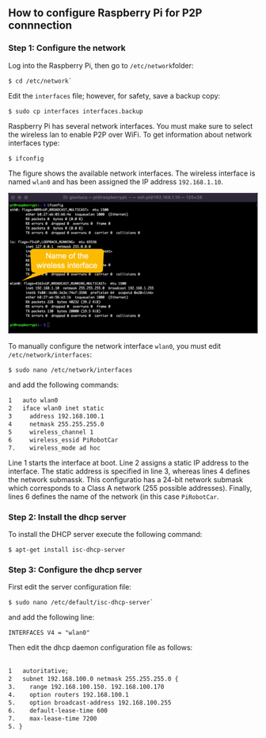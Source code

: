 ## How to configure Raspberry Pi for P2P connnection

### Step 1: Configure the network

Log into the Raspberry Pi, then go to `/etc/network`folder:

```
$ cd /etc/network`
```
Edit the `interfaces` file; however, for safety, save a backup copy:

```
$ sudo cp interfaces interfaces.backup
```
Raspberry Pi has several network interfaces. You must make sure to select the wireless lan to enable P2P over WiFi.
To get information about network interfaces type:

```
$ ifconfig
```
The figure shows the available network interfaces. The wireless interface is named `wlan0` and has been assigned the IP address `192.168.1.10`.

![alt ifconfig output](../screenshots/ifconfig.png "The network interfaces of Raspberry Pi")

To manually configure the network interface `wlan0`, you must edit `/etc/network/interfaces`:
```
$ sudo nano /etc/network/interfaces
```
and add the following commands:
```
1   auto wlan0
2   iface wlan0 inet static
3     address 192.168.100.1
4     netmask 255.255.255.0
5     wireless_channel 1
6     wireless_essid PiRobotCar
7.    wireless_mode ad hoc
```
Line 1 starts the interface at boot. Line 2 assigns a static IP address to the interface. The static address is specified in line 3, whereas lines 4 defines the network submassk. This configuratio has a 24-bit network submask which corresponds to a Class A network (255 possible addresses). Finally, lines 6 defines the name of the network (in this case `PiRobotCar`.

### Step 2: Install the dhcp server
To install the DHCP server execute the following command:
```
$ apt-get install isc-dhcp-server
```

### Step 3: Configure the dhcp server
First edit the server configuration file:
```
$ sudo nano /etc/default/isc-dhcp-server`
```
and add the following line:
```
INTERFACES V4 = "wlan0"
```
Then edit the dhcp daemon configuration file as follows:
```

1   autoritative;
2   subnet 192.168.100.0 netmask 255.255.255.0 {
3.    range 192.168.100.150. 192.168.100.170
4.    option routers 192.168.100.1
5.    option broadcast-address 192.168.100.255
6.    default-lease-time 600
7.    max-lease-time 7200
5. }
